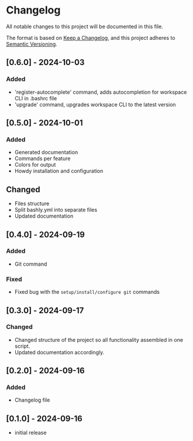 # Changelog

All notable changes to this project will be documented in this file.

The format is based on [Keep a Changelog],
and this project adheres to [Semantic Versioning].

## [0.6.0] - 2024-10-03

### Added
- 'register-autocomplete' command, adds autocompletion for workspace CLI in .bashrc file
- 'upgrade' command, upgrades workspace CLI to the latest version

## [0.5.0] - 2024-10-01

### Added

- Generated documentation
- Commands per feature
- Colors for output
- Howdy installation and configuration

## Changed

- Files structure
- Split bashly.yml into separate files
- Updated documentation


## [0.4.0] - 2024-09-19

### Added

- Git command

### Fixed

- Fixed bug with the `setup/install/configure git` commands

## [0.3.0] - 2024-09-17

### Changed

- Changed structure of the project so all functionality assembled in one script.
- Updated documentation accordingly.

## [0.2.0] - 2024-09-16

### Added

- Changelog file

## [0.1.0] - 2024-09-16

- initial release

<!-- Links -->
[keep a changelog]: https://keepachangelog.com/en/1.0.0/
[semantic versioning]: https://semver.org/spec/v2.0.0.html
